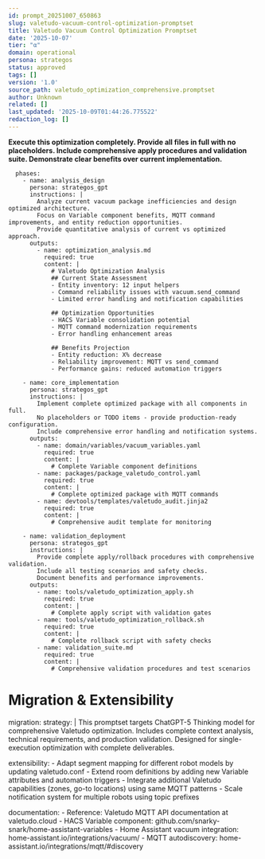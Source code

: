```yaml
---
id: prompt_20251007_650863
slug: valetudo-vacuum-control-optimization-promptset
title: Valetudo Vacuum Control Optimization Promptset
date: '2025-10-07'
tier: "α"
domain: operational
persona: strategos
status: approved
tags: []
version: '1.0'
source_path: valetudo_optimization_comprehensive.promptset
author: Unknown
related: []
last_updated: '2025-10-09T01:44:26.775522'
redaction_log: []
---
```


**Execute this optimization completely. Provide all files in full with no placeholders. Include comprehensive apply procedures and validation suite. Demonstrate clear benefits over current implementation.**

      phases:
        - name: analysis_design
          persona: strategos_gpt
          instructions: |
            Analyze current vacuum package inefficiencies and design optimized architecture.
            Focus on Variable component benefits, MQTT command improvements, and entity reduction opportunities.
            Provide quantitative analysis of current vs optimized approach.
          outputs:
            - name: optimization_analysis.md
              required: true
              content: |
                # Valetudo Optimization Analysis
                ## Current State Assessment
                - Entity inventory: 12 input helpers
                - Command reliability issues with vacuum.send_command
                - Limited error handling and notification capabilities
                
                ## Optimization Opportunities
                - HACS Variable consolidation potential
                - MQTT command modernization requirements
                - Error handling enhancement areas
                
                ## Benefits Projection
                - Entity reduction: X% decrease
                - Reliability improvement: MQTT vs send_command
                - Performance gains: reduced automation triggers

        - name: core_implementation
          persona: strategos_gpt
          instructions: |
            Implement complete optimized package with all components in full.
            No placeholders or TODO items - provide production-ready configuration.
            Include comprehensive error handling and notification systems.
          outputs:
            - name: domain/variables/vacuum_variables.yaml
              required: true
              content: |
                # Complete Variable component definitions
            - name: packages/package_valetudo_control.yaml
              required: true
              content: |
                # Complete optimized package with MQTT commands
            - name: devtools/templates/valetudo_audit.jinja2
              required: true
              content: |
                # Comprehensive audit template for monitoring

        - name: validation_deployment
          persona: strategos_gpt
          instructions: |
            Provide complete apply/rollback procedures with comprehensive validation.
            Include all testing scenarios and safety checks.
            Document benefits and performance improvements.
          outputs:
            - name: tools/valetudo_optimization_apply.sh
              required: true
              content: |
                # Complete apply script with validation gates
            - name: tools/valetudo_optimization_rollback.sh
              required: true
              content: |
                # Complete rollback script with safety checks
            - name: validation_suite.md
              required: true
              content: |
                # Comprehensive validation procedures and test scenarios

  # Migration & Extensibility
  migration:
    strategy: |
      This promptset targets ChatGPT-5 Thinking model for comprehensive Valetudo optimization.
      Includes complete context analysis, technical requirements, and production validation.
      Designed for single-execution optimization with complete deliverables.

  extensibility:
    - Adapt segment mapping for different robot models by updating valetudo.conf
    - Extend room definitions by adding new Variable attributes and automation triggers
    - Integrate additional Valetudo capabilities (zones, go-to locations) using same MQTT patterns
    - Scale notification system for multiple robots using topic prefixes

  documentation:
    - Reference: Valetudo MQTT API documentation at valetudo.cloud
    - HACS Variable component: github.com/snarky-snark/home-assistant-variables
    - Home Assistant vacuum integration: home-assistant.io/integrations/vacuum/
    - MQTT autodiscovery: home-assistant.io/integrations/mqtt/#discovery
